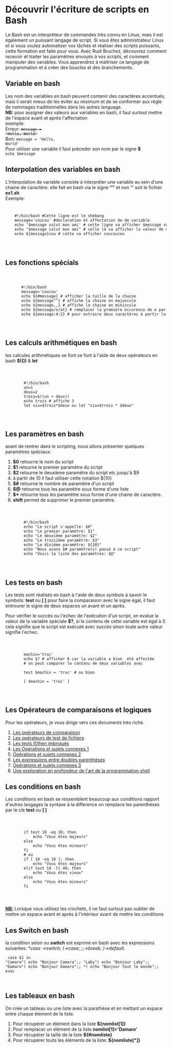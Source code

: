 # Découvrir l'écriture de scripts en Bash

Le Bash est un interpréteur de commandes très connu en Linux, mais il est également un puissant langage de script. Si vous êtes administrateur Linux et si vous voulez automatiser vos tâches et réaliser des scripts puissants, cette formation est faite pour vous. Avec Rudi Bruchez, découvrez comment recevoir et traiter les paramètres envoyés à vos scripts, et comment manipuler des variables. Vous apprendrez à maîtriser ce langage de programmation et à créer des boucles et des branchements.
## Variable en bash
Les nom des variables en bash peuvent contenir des caractères accentués, mais il serait mieux de les éviter au miximum et de se conformer aux règle de nommages traditionnelles dans les autres language.<br />
**NB:** pour assigner des valeurs aux variables en bash, il faut surtout mettre de l'espace avant et après l'affectation<br />
exemple: <br />Erreur: <code><strike>message = 'Hello, World'</strike></code><br/>
Bon: <code>message = 'Hello, World'</code><br/>
Pour utiliser une variable il faut préceder son nom par le signe **$**<br />
<code>echo $message</code>

## Interpolation des variables en bash
L'interpolation de variable consiste à interpréter une variable au sein d'une chaine de caractère.
elle fait en bash via le signe **""** et non **''**
soit le fichier **ex1.sh**<br/>
Exemple:
<code>
<pre>
    #!/bin/bash #Cette ligne est le shebang
    message='coucou' #declaration et affectation de de variable
    echo '$message salut mon ami' # cette ligne va afficher $message suivi du reste
    echo "$message salut mon ami" # celle là va afficher la valeur de message suivi du reste
    echo ${message}cou # cette va afficher coucoucou
</pre>
</code>

## Les fonctions spécials
<code>
    <pre>
       #!/bin/bash 
       message='coucou'
       echo ${#message} # afficher la taille de la chaine
       echo ${message^^} # affiche la chaine en majuscule
       echo ${message,,} # affiche la chaine en miniscule
       echo ${message/o/at} # remplacer la première occurence de o par at
       echo ${message:4:2} # pour extraire deux caractères à partir la position 4 
    </pre>
</code>

## Les calculs arithmétiques en bash
les calcules arithmétiques se font se font à l'aide de deux opérateurs en bash **$(())** &amp; **let**

<code>
    <pre>
        #!/bin/bash
        un=1
        deux=2
        trois=$((un + deux))
        echo trois # affiche 3
        let six=$trois*$deux ou let "six=$trois * $deux"
    </pre>
</code>

## Les paramètres en bash
avant de rentrer dans le scripting, nous allons présenter quelques paramètres spéciaux:
1. **$0** retourne le nom du script
2. **$1** retourne le premier paramètre du script
3. **$2** retourne le deuxième paramètre du script etc jusqu'à \$9
4. à partir de 10 il faut utiliser cette notation ${10}
5. **$#** retourne le nombre de paramètre d'un script
6. **$@** retourne tous les paramètre sous forme d'une liste
7. **$\*** retourne tous les paramètre sous forme d'une chaine de caractère.
8. **shift** permet de supprimer le premier paramètre.
   
<code>
    <pre>
        #!/bin/bash
        echo "Le script s'appelle: $0"
        echo "Le premier paramètre: $1"
        echo "Le deuxième paramètre: $2"
        echo "Le troisième paramètre: $3"
        echo "Le dixième paramètre: ${10}"
        echo "Nous avons $# paramètre(s) passé à ce script"
        echo "Voici la liste des paramètres: $@"
    </pre>
</code>

## Les tests en bash
Les tests sont réalisés en bash à l'aide de deux symbols à savoir le symbols: **test** ou **[  ]** pour faire la comparaison avec le signe égal, il faut entrourer le signe de deux espaces un avant et un après.

Pour vérifier le succès ou l'echec de l'exécution d'un script, on evalue la valeur de la variable spéciale **$?**, si le contenu de cette variable est égal à 0 cela signifie que le script est exécuté avec succès sinon toute autre valeur signifie l'echec.

<code>
    <pre>
        machin='truc'
        echo $? # afficher 0 car la variable a bien  été affectée
        # on peut comparer le contenu de deux variables avec <br />
        test $machin = 'truc' # ou bien<br>
        [ $machin = 'truc' ]
    </pre>
</code>

## Les  Opérateurs de comparaisons et logiques
Pour les opérateurs, je vous dirige vers ces documents très riche.
1. [Les opérateurs de comparaison](https://abs.traduc.org/abs-fr/ch07s03.html)
2. [Les opérateurs de test de fichiers](https://abs.traduc.org/abs-fr/ch07s02.html)
3. [Les tests if/then imbriqués](https://abs.traduc.org/abs-fr/ch07s04.html)
4. [Les Opérations et sujets connexes 1](https://abs.traduc.org/abs-fr/ch08.html)
5. [Opérations et sujets connexes 2](https://abs.traduc.org/abs-fr/ch08s02.html)
6. [Les expressions entre doubles parenthèses](https://abs.traduc.org/abs-fr/ch08s03.html)
7. [Opérations et sujets connexes 3](https://abs.traduc.org/abs-fr/ch08s04.html)
8. [Une exploration en profondeur de l'art de la programmation shell](https://abs.traduc.org/abs-fr/pt03.html)
   
## Les conditions en bash
Les conditions en bash se ressemblent beaucoup aux conditions rapport d'autres langages la syntaxe
à la difference on remplace les parenthèses par le clé **test** ou **[   ]**

<code>
    <pre>
        if test 18 -eq 18; then
            echo "Vous êtes majeurs"
        else
            echo "Vous êtes mineurs"
        fi
        # ou
        if [ 18 -eq 18 ]; then
            echo "Vous êtes majeurs"
        elif test 18 -lt 40; then
            echo "Vous êtes vieux"
        else
            echo "Vous êtes mineurs"
        fi
    </pre>
</code>

<u>**NB:**</u>
Lorsque vous utilisez les crochets, il ne faut surtout pas oublier de mettre un espace avant et après à l'intérieur avant de mettre les conditions

## Les Switch en bash
la condition selon ou **switch** est exprimé en bash avec les expressions suivantes: **case ->switch; )->case; ;;->break; *)->default**.
<code>
    <pre>
        case $1 in
        "Camara")
            echo "Bonjour Camara";;
        "Laby")
            echo "Bonjour Laby";;
        "Damaro")
            echo "Bonjour Damaro";;
        *)
            echo "Bonjour tout le monde";;
        esac
    </pre>
</code>

## Les tableaux en bash
On crée un tableau ou une liste avec la parathèse et en mettant un espace entre chaque élement de la liste.
1. Pour récupérer un élément dans la liste **${nomlist[1]}**
2.  Pour remplacer un élément de la liste **nomlist[1]='Damaro'**
3.  Pour récupérer la taille de la liste **${#nomliste}**
4.  Pour récupérer touts les éléments de la liste: **${nomliste[\*]}**
